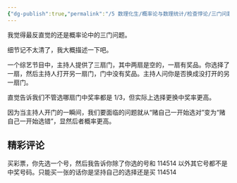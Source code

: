 ```yaml
---
{"dg-publish":true,"permalink":"/5 数理化生/概率论与数理统计/检查悖论/三门问题/","title":"三门问题"}
---
```



我觉得最反直觉的还是概率论中的三门问题。  
  
细节记不太清了，我大概描述一下吧。  
  
一个综艺节目中，主持人提供了三扇门，其中两扇是空的，一扇有奖品。你选择了一扇，然后主持人打开另一扇门，门中没有奖品。主持人问你是否换成没打开的另一扇门。  
  
直觉告诉我们不管选哪扇门中奖率都是 1/3，但实际上选择更换中奖率更高。  
  
因为当主持人开门的一瞬间，我们要面临的问题就从“赌自己一开始选对”变为“赌自己一开始选错”，显然后者概率更高。
## 精彩评论
买彩票，你先选一个号，然后我告诉你除了你选的号和 114514 以外其它号都不是中奖号码。只能买一张的话你是坚持自己的选择还是买 114514